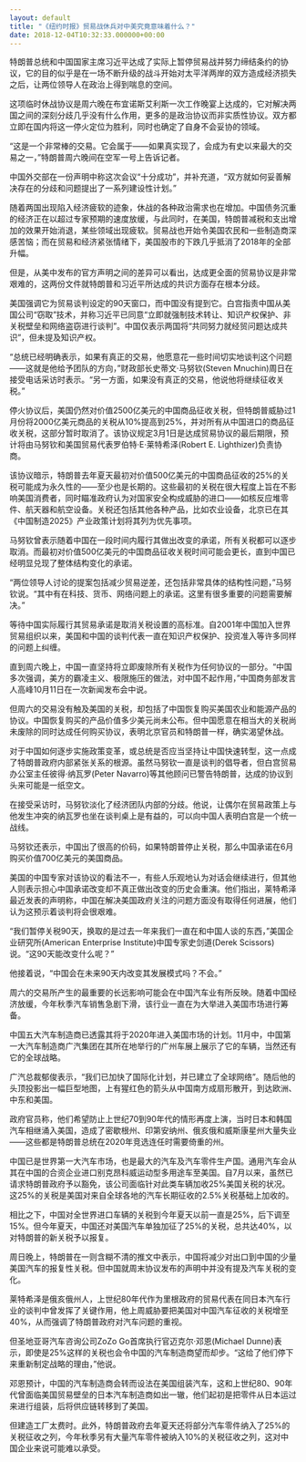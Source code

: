```yaml
---
layout: default
title: "《纽约时报》贸易战休兵对中美究竟意味着什么？"
date: 2018-12-04T10:32:33.000000+00:00
---
```


特朗普总统和中国国家主席习近平达成了实际上暂停贸易战并努力缔结条约的协议，它的目的似乎是在一场不断升级的战斗开始对太平洋两岸的双方造成经济损失之后，让两位领导人在政治上得到喘息的空间。


这项临时休战协议是周六晚在布宜诺斯艾利斯一次工作晚宴上达成的，它对解决两国之间的深刻分歧几乎没有什么作用，更多的是政治协议而非实质性协议。双方都立即在国内将这一停火定位为胜利，同时也确定了自身不会妥协的领域。


“这是一个非常棒的交易。它会属于——如果真实现了，会成为有史以来最大的交易之一，”特朗普周六晚间在空军一号上告诉记者。


中国外交部在一份声明中称这次会议“十分成功”，并补充道，“双方就如何妥善解决存在的分歧和问题提出了一系列建设性计划。”


随着两国出现陷入经济疲软的迹象，休战的各种政治需求也在增加。中国债务沉重的经济正在以超过专家预期的速度放缓，与此同时，在美国，特朗普减税和支出增加的效果开始消退，某些领域出现疲软。贸易战也开始令美国农民和一些制造商深感苦恼；而在贸易和经济紧张情绪下，美国股市的下跌几乎抵消了2018年的全部升幅。


但是，从美中发布的官方声明之间的差异可以看出，达成更全面的贸易协议是非常艰难的，这两份文件就特朗普和习近平所达成的共识方面存在根本分歧。


美国强调它为贸易谈判设定的90天窗口，而中国没有提到它。白宫指责中国从美国公司“窃取”技术，并称习近平已同意“立即就强制技术转让、知识产权保护、非关税壁垒和网络盗窃进行谈判”。中国仅表示两国将“共同努力就经贸问题达成共识”，但未提及知识产权。


“总统已经明确表示，如果有真正的交易，他愿意花一些时间切实地谈判这个问题——这就是他给予团队的方向，”财政部长史蒂文·马努钦(Steven Mnuchin)周日在接受电话采访时表示。“另一方面，如果没有真正的交易，他说他将继续征收关税。”


停火协议后，美国仍然对价值2500亿美元的中国商品征收关税，但特朗普威胁过1月份将2000亿美元商品的关税从10%提高到25%，并对所有从中国进口的商品征收关税，这部分暂时取消了。该协议规定3月1日是达成贸易协议的最后期限，预计将由马努钦和美国贸易代表罗伯特·E·莱特希泽(Robert E. Lighthizer)负责协商。


该协议暗示，特朗普去年夏天最初对价值500亿美元的中国商品征收的25%的关税可能成为永久性的——至少也是长期的。这些最初的关税在很大程度上旨在不影响美国消费者，同时瞄准政府认为对国家安全构成威胁的进口——如核反应堆零件、航天器和航空设备。关税还包括其他各种产品，比如农业设备，北京已在其《中国制造2025》产业政策计划将其列为优先事项。


马努钦曾表示随着中国在一段时间内履行其做出改变的承诺，所有关税都可以逐步取消。而最初对价值500亿美元的中国商品征收关税时间可能会更长，直到中国已经明显兑现了整体结构变化的承诺。


“两位领导人讨论的提案包括减少贸易逆差，还包括非常具体的结构性问题，”马努钦说。“其中有在科技、货币、网络问题上的承诺。这里有很多重要的问题需要解决。”


等待中国实际履行其贸易承诺是取消关税设置的高标准。自2001年中国加入世界贸易组织以来，美国和中国的谈判代表一直在知识产权保护、投资准入等许多同样的问题上纠缠。


直到周六晚上，中国一直坚持将立即废除所有关税作为任何协议的一部分。“中国多次强调，美方的霸凌主义、极限施压的做法，对中国不起作用，”中国商务部发言人高峰10月11日在一次新闻发布会中说。


但周六的交易没有触及美国的关税，却包括了中国恢复购买美国农业和能源产品的协议。中国恢复购买的产品价值多少美元尚未公布。但中国愿意在相当大的关税尚未废除的同时达成任何购买协议，表明北京官员和特朗普一样，确实渴望休战。


对于中国如何逐步实施政策变革，或总统是否应当坚持让中国快速转型，这一点成了特朗普政府内部紧张关系的根源。虽然马努钦一直是谈判的倡导者，但白宫贸易办公室主任彼得·纳瓦罗(Peter Navarro)等其他顾问已警告特朗普，达成的协议到头来可能是一纸空文。


在接受采访时，马努钦淡化了经济团队内部的分歧。他说，让偶尔在贸易政策上与他发生冲突的纳瓦罗也坐在谈判桌上是有益的，可以向中国人表明白宫是一个统一战线。


马努钦还表示，中国出了很高的价码，如果特朗普停止关税，那么中国承诺在6月购买价值700亿美元的美国商品。


美国的中国专家对该协议的看法不一，有些人乐观地认为对话会继续进行，但其他人则表示担心中国承诺改变却不真正做出改变的历史会重演。他们指出，莱特希泽最近发表的声明称，中国在解决美国政府关注的问题方面没有取得任何进展，他们认为这预示着谈判将会很艰难。


“我们暂停关税90天，换取的是过去一年来我们一直在和中国人谈的东西，”美国企业研究所(American Enterprise Institute)中国专家史剑道(Derek Scissors)说。“这90天能改变什么呢？”


他接着说，“中国会在未来90天内改变其发展模式吗？不会。”


周六的交易所产生的最重要的长远影响可能会在中国汽车业有所反映。随着中国经济放缓，今年秋季汽车销售急剧下滑，该行业一直在为大举进入美国市场进行筹备。


中国五大汽车制造商已透露其将于2020年进入美国市场的计划。11月中，中国第一大汽车制造商广汽集团在其所在地举行的广州车展上展示了它的车辆，当然还有它的全球战略。


广汽总裁郁俊表示，“我们已加快了国际化计划，并已建立了全球网络”。随后他的头顶投影出一幅巨型地图，上有猩红色的箭头从中国南方成扇形散开，到达欧洲、中东和美国。


政府官员称，他们希望防止上世纪70到90年代的情形再度上演，当时日本和韩国汽车相继涌入美国，造成了密歇根州、印第安纳州、俄亥俄和威斯康星州大量失业——这些都是特朗普总统在2020年竞选连任时需要倚重的州。


中国已是世界第一大汽车市场，也是最大的汽车及汽车零件生产国。通用汽车会从其在中国的合资企业进口别克昂科威运动型多用途车至美国。自7月以来，虽然已请求特朗普政府予以豁免，该公司面临针对此类车辆加收25%美国关税的状况。这25%的关税是美国对来自全球各地的汽车长期征收的2.5%关税基础上加收的。


相比之下，中国对全世界进口车辆的关税到今年夏天以前一直是25%，后下调至15%。但今年夏天，中国还对美国汽车单独加征了25%的关税，总共达40%，以对特朗普的新关税予以报复。


周日晚上，特朗普在一则含糊不清的推文中表示，中国将减少对出口到中国的少量美国汽车的报复性关税。但中国就周末协议发布的声明中并没有提及汽车关税的变化。


莱特希泽是俄亥俄州人，上世纪80年代作为里根政府的贸易代表在同日本汽车行业的谈判中曾发挥了关键作用，他上周威胁要把美国对中国汽车征收的关税增至40%，从而强调了特朗普政府对汽车问题的重视。


但圣地亚哥汽车咨询公司ZoZo Go首席执行官迈克尔·邓恩(Michael Dunne)表示，即使是25%这样的关税也会令中国的汽车制造商望而却步。“这给了他们停下来重新制定战略的理由，”他说。


邓恩预计，中国的汽车制造商会转而设法在美国组装汽车，这和上世纪80、90年代曾面临美国贸易壁垒的日本汽车制造商如出一辙，他们起初是把零件从日本运过来进行组装，后将供应链转移到了美国。


但建造工厂太费时。此外，特朗普政府去年夏天还将部分汽车零件纳入了25%的关税征收之列，今年秋季另有大量汽车零件被纳入10%的关税征收之列，这对中国企业来说可能难以承受。

